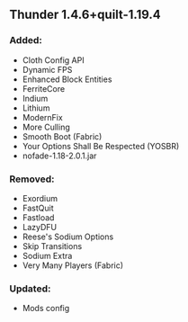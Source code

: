 ## Thunder 1.4.6+quilt-1.19.4

### Added:
- Cloth Config API
- Dynamic FPS
- Enhanced Block Entities
- FerriteCore
- Indium
- Lithium
- ModernFix
- More Culling
- Smooth Boot (Fabric)
- Your Options Shall Be Respected (YOSBR)
- nofade-1.18-2.0.1.jar
### Removed:
- Exordium
- FastQuit
- Fastload
- LazyDFU
- Reese's Sodium Options
- Skip Transitions
- Sodium Extra
- Very Many Players (Fabric)
### Updated:
- Mods config